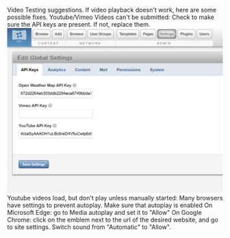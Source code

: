 Video Testing suggestions.
If video playback doesn't work, here are some possible fixes.
Youtube/Vimeo Videos can't be submitted:
    Check to make sure the API keys are present. If not, replace them.
    ![alt text](API_Key_Location.png)
Youtube videos load, but don't play unless manually started:
    Many browsers have settings to prevent autoplay. Make sure that autoplay is enabled
        On Microsoft Edge: go to Media autoplay and set it to "Allow"
        On Google Chrome: click on the emblem next to the url of the desired website, and go to site settings. Switch sound from "Automatic" to "Allow".
